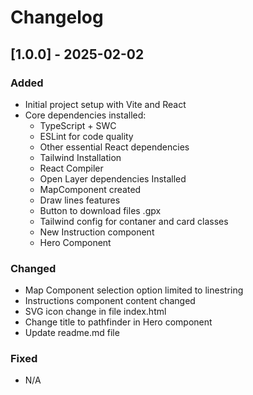 # Changelog

## [1.0.0] - 2025-02-02
### Added
- Initial project setup with Vite and React
- Core dependencies installed:
  - TypeScript + SWC
  - ESLint for code quality
  - Other essential React dependencies
  - Tailwind Installation
  - React Compiler
  - Open Layer dependencies Installed
  - MapComponent created
  - Draw lines features
  - Button to download files .gpx
  - Tailwind config for contaner and card classes
  - New Instruction component
  - Hero Component

### Changed
- Map Component selection option limited to linestring
- Instructions component content changed
- SVG icon change in file index.html
- Change title to pathfinder in Hero component
- Update readme.md file

### Fixed
- N/A